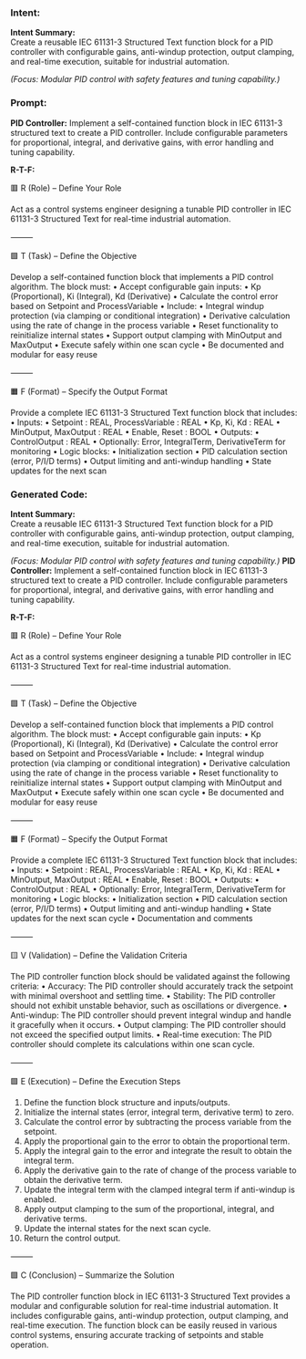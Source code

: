 ### Intent:
**Intent Summary:**  
Create a reusable IEC 61131-3 Structured Text function block for a PID controller with configurable gains, anti-windup protection, output clamping, and real-time execution, suitable for industrial automation.  

*(Focus: Modular PID control with safety features and tuning capability.)*

### Prompt:
**PID Controller:**
Implement a self-contained function block in IEC 61131-3 structured text to create a PID controller. Include configurable parameters for proportional, integral, and derivative gains, with error handling and tuning capability.

**R-T-F:**

🟥 R (Role) – Define Your Role

Act as a control systems engineer designing a tunable PID controller in IEC 61131-3 Structured Text for real-time industrial automation.

⸻

🟩 T (Task) – Define the Objective

Develop a self-contained function block that implements a PID control algorithm. The block must:
	•	Accept configurable gain inputs:
	•	Kp (Proportional), Ki (Integral), Kd (Derivative)
	•	Calculate the control error based on Setpoint and ProcessVariable
	•	Include:
	•	Integral windup protection (via clamping or conditional integration)
	•	Derivative calculation using the rate of change in the process variable
	•	Reset functionality to reinitialize internal states
	•	Support output clamping with MinOutput and MaxOutput
	•	Execute safely within one scan cycle
	•	Be documented and modular for easy reuse

⸻

🟧 F (Format) – Specify the Output Format

Provide a complete IEC 61131-3 Structured Text function block that includes:
	•	Inputs:
	•	Setpoint : REAL, ProcessVariable : REAL
	•	Kp, Ki, Kd : REAL
	•	MinOutput, MaxOutput : REAL
	•	Enable, Reset : BOOL
	•	Outputs:
	•	ControlOutput : REAL
	•	Optionally: Error, IntegralTerm, DerivativeTerm for monitoring
	•	Logic blocks:
	•	Initialization section
	•	PID calculation section (error, P/I/D terms)
	•	Output limiting and anti-windup handling
	•	State updates for the next scan

### Generated Code:
**Intent Summary:**  
Create a reusable IEC 61131-3 Structured Text function block for a PID controller with configurable gains, anti-windup protection, output clamping, and real-time execution, suitable for industrial automation.  

*(Focus: Modular PID control with safety features and tuning capability.)*
**PID Controller:**
Implement a self-contained function block in IEC 61131-3 structured text to create a PID controller. Include configurable parameters for proportional, integral, and derivative gains, with error handling and tuning capability.

**R-T-F:**

🟥 R (Role) – Define Your Role

Act as a control systems engineer designing a tunable PID controller in IEC 61131-3 Structured Text for real-time industrial automation.

⸻

🟩 T (Task) – Define the Objective

Develop a self-contained function block that implements a PID control algorithm. The block must:
	•	Accept configurable gain inputs:
	•	Kp (Proportional), Ki (Integral), Kd (Derivative)
	•	Calculate the control error based on Setpoint and ProcessVariable
	•	Include:
	•	Integral windup protection (via clamping or conditional integration)
	•	Derivative calculation using the rate of change in the process variable
	•	Reset functionality to reinitialize internal states
	•	Support output clamping with MinOutput and MaxOutput
	•	Execute safely within one scan cycle
	•	Be documented and modular for easy reuse

⸻

🟧 F (Format) – Specify the Output Format

Provide a complete IEC 61131-3 Structured Text function block that includes:
	•	Inputs:
	•	Setpoint : REAL, ProcessVariable : REAL
	•	Kp, Ki, Kd : REAL
	•	MinOutput, MaxOutput : REAL
	•	Enable, Reset : BOOL
	•	Outputs:
	•	ControlOutput : REAL
	•	Optionally: Error, IntegralTerm, DerivativeTerm for monitoring
	•	Logic blocks:
	•	Initialization section
	•	PID calculation section (error, P/I/D terms)
	•	Output limiting and anti-windup handling
	•	State updates for the next scan cycle
	•	Documentation and comments

⸻

🟨 V (Validation) – Define the Validation Criteria

The PID controller function block should be validated against the following criteria:
	•	Accuracy: The PID controller should accurately track the setpoint with minimal overshoot and settling time.
	•	Stability: The PID controller should not exhibit unstable behavior, such as oscillations or divergence.
	•	Anti-windup: The PID controller should prevent integral windup and handle it gracefully when it occurs.
	•	Output clamping: The PID controller should not exceed the specified output limits.
	•	Real-time execution: The PID controller should complete its calculations within one scan cycle.

⸻

🟩 E (Execution) – Define the Execution Steps

1.	Define the function block structure and inputs/outputs.
2.	Initialize the internal states (error, integral term, derivative term) to zero.
3.	Calculate the control error by subtracting the process variable from the setpoint.
4.	Apply the proportional gain to the error to obtain the proportional term.
5.	Apply the integral gain to the error and integrate the result to obtain the integral term.
6.	Apply the derivative gain to the rate of change of the process variable to obtain the derivative term.
7.	Update the integral term with the clamped integral term if anti-windup is enabled.
8.	Apply output clamping to the sum of the proportional, integral, and derivative terms.
9.	Update the internal states for the next scan cycle.
10.	Return the control output.

⸻

🟩 C (Conclusion) – Summarize the Solution

The PID controller function block in IEC 61131-3 Structured Text provides a modular and configurable solution for real-time industrial automation. It includes configurable gains, anti-windup protection, output clamping, and real-time execution. The function block can be easily reused in various control systems, ensuring accurate tracking of setpoints and stable operation.
